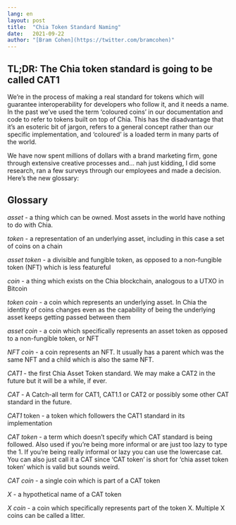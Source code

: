 ```yaml
---
lang: en
layout: post
title:  "Chia Token Standard Naming"
date:   2021-09-22
author: "[Bram Cohen](https://twitter.com/bramcohen)"
---
```


## TL;DR: The Chia token standard is going to be called CAT1

We’re in the process of making a real standard for tokens which will guarantee interoperability for developers who follow it, and it needs a name. In the past we’ve used the term ‘coloured coins’ in our documentation and code to refer to tokens built on top of Chia. This has the disadvantage that it’s an esoteric bit of jargon, refers to a general concept rather than our specific implementation, and ‘coloured’ is a loaded term in many parts of the world.

We have now spent millions of dollars with a brand marketing firm, gone through extensive creative processes and… nah just kidding, I did some research, ran a few surveys through our employees and made a decision. Here’s the new glossary:

## Glossary

_asset_ - a thing which can be owned. Most assets in the world have nothing to do with Chia.

_token_ - a representation of an underlying asset, including in this case a set of coins on a chain

_asset token_ - a divisible and fungible token, as opposed to a non-fungible token (NFT) which is less featureful

_coin_ - a thing which exists on the Chia blockchain, analogous to a UTXO in Bitcoin

_token coin_ - a coin which represents an underlying asset. In Chia the identity of coins changes even as the capability of being the underlying asset keeps getting passed between them

_asset coin_ - a coin which specifically represents an asset token as opposed to a non-fungible token, or NFT 

_NFT coin_ - a coin represents an NFT. It usually has a parent which was the same NFT and a child which is also the same NFT.

_CAT1_ - the first Chia Asset Token standard. We may make a CAT2 in the future but it will be a while, if ever.

_CAT_ - A Catch-all term for CAT1, CAT1.1 or CAT2 or possibly some other CAT standard in the future.

_CAT1_ token - a token which followers the CAT1 standard in its implementation

_CAT token_ - a term which doesn’t specify which CAT standard is being followed. Also used if you’re being more informal or are just too lazy to type the 1. If you’re being really informal or lazy you can use the lowercase cat. You can also just call it a CAT since ‘CAT token’ is short for ‘chia asset token token’ which is valid but sounds weird.

_CAT coin_ - a single coin which is part of a CAT token

_X_ -  a hypothetical name of a CAT token

_X coin_ - a coin which specifically represents part of the token X. Multiple X coins can be called a litter.
